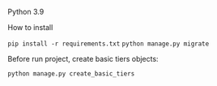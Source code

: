 Python 3.9

How to install


`pip install -r requirements.txt`
`python manage.py migrate`

Before run project, create basic tiers objects: 

`python manage.py create_basic_tiers`